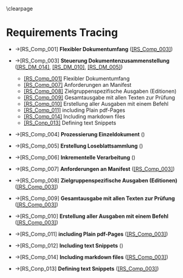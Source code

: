 
\clearpage

# Requirements Tracing

- ->[RS_Comp_001] <!-- --> <a id="RT-RS-Comp-001"/>**Flexibler Dokumentumfang**  (<a href="#RT-RS-Comp-003">[RS_Comp_003]</a>)


- ->[RS_Comp_003] <!-- --> <a id="RT-RS-Comp-003"/>**Steuerung Dokumentenzusammenstellung**  (<a href="#RT-RS-DM-014">[RS_DM_014]</a>, <a href="#RT-RS-DM-010">[RS_DM_010]</a>, <a href="#RT-RS-DM-005">[RS_DM_005]</a>)

    - <a href="#RT-RS-Comp-001">[RS_Comp_001]</a> Flexibler Dokumentumfang
    - <a href="#RT-RS-Comp-007">[RS_Comp_007]</a> Anforderungen an Manifest
    - <a href="#RT-RS-Comp-008">[RS_Comp_008]</a> Zielgruppenspezifische Ausgaben (Editionen)
    - <a href="#RT-RS-Comp-009">[RS_Comp_009]</a> Gesamtausgabe mit allen Texten zur Prüfung
    - <a href="#RT-RS-Comp-010">[RS_Comp_010]</a> Erstellung aller Ausgaben mit einem Befehl
    - <a href="#RT-RS-Comp-011">[RS_Comp_011]</a> including Plain pdf-Pages
    - <a href="#RT-RS-Comp-014">[RS_Comp_014]</a> Including markdown files
    - <a href="#RT-RS-Conp-013">[RS_Conp_013]</a> Defining text Snippets

- ->[RS_Comp_004] <!-- --> <a id="RT-RS-Comp-004"/>**Prozessierung Einzeldokument**  ()


- ->[RS_Comp_005] <!-- --> <a id="RT-RS-Comp-005"/>**Erstellung Loseblattsammlung**  ()


- ->[RS_Comp_006] <!-- --> <a id="RT-RS-Comp-006"/>**Inkrementelle Verarbeitung**  ()


- ->[RS_Comp_007] <!-- --> <a id="RT-RS-Comp-007"/>**Anforderungen an Manifest**  (<a href="#RT-RS-Comp-003">[RS_Comp_003]</a>)


- ->[RS_Comp_008] <!-- --> <a id="RT-RS-Comp-008"/>**Zielgruppenspezifische Ausgaben (Editionen)**  (<a href="#RT-RS-Comp-003">[RS_Comp_003]</a>)


- ->[RS_Comp_009] <!-- --> <a id="RT-RS-Comp-009"/>**Gesamtausgabe mit allen Texten zur Prüfung**  (<a href="#RT-RS-Comp-003">[RS_Comp_003]</a>)


- ->[RS_Comp_010] <!-- --> <a id="RT-RS-Comp-010"/>**Erstellung aller Ausgaben mit einem Befehl**  (<a href="#RT-RS-Comp-003">[RS_Comp_003]</a>)


- ->[RS_Comp_011] <!-- --> <a id="RT-RS-Comp-011"/>**including Plain pdf-Pages**  (<a href="#RT-RS-Comp-003">[RS_Comp_003]</a>)


- ->[RS_Comp_012] <!-- --> <a id="RT-RS-Comp-012"/>**Including text Snippets**  ()


- ->[RS_Comp_014] <!-- --> <a id="RT-RS-Comp-014"/>**Including markdown files**  (<a href="#RT-RS-Comp-003">[RS_Comp_003]</a>)


- ->[RS_Conp_013] <!-- --> <a id="RT-RS-Conp-013"/>**Defining text Snippets**  (<a href="#RT-RS-Comp-003">[RS_Comp_003]</a>)
